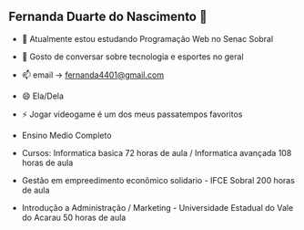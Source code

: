 ## Fernanda Duarte do Nascimento 👋

<!--
**fernandaduarten/fernandaduarten** is a ✨ _special_ ✨ repository because its `README.md` (this file) appears on your GitHub profile.

Here are some ideas to get you started:

- 🔭 I’m currently working on ...
- 🌱 I’m currently learning ...
- 👯 I’m looking to collaborate on ...
- 🤔 I’m looking for help with ...
- 💬 Ask me about ...
- 📫 How to reach me: ...
- 😄 Pronouns: ...
- ⚡ Fun fact: ...
-->
- 🌱 Atualmente estou estudando Programação Web no Senac Sobral
- 💬 Gosto de conversar sobre tecnologia e esportes no geral
- 📫 email -> fernanda4401@gmail.com
- 😄 Ela/Dela
- ⚡ Jogar videogame é um dos meus passatempos favoritos

- Ensino Medio Completo

- Cursos: Informatica basica 72 horas de aula / Informatica avançada 108 horas de aula
- Gestão em empreedimento econômico solidario  - IFCE Sobral 200 horas de aula
- Introdução a Administração / Marketing - Universidade Estadual do Vale do Acarau 50 horas de aula
